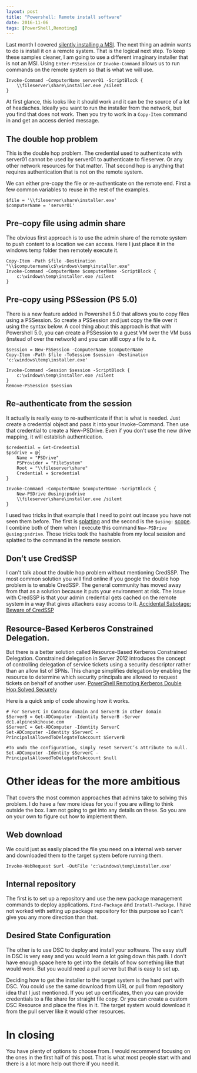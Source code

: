 ```yaml
---
layout: post
title: "Powershell: Remote install software"
date: 2016-11-06
tags: [PowerShell,Remoting]
---
```


Last month I covered [silently installing a MSI](/2016-10-21-powershell-installing-msi-files/). The next thing an admin 
wants to do is install it on a remote system. That is the logical 
next step. To keep these samples cleaner, I am going to use 
a different imaginary installer that is not an MSI. Using `Enter-PSSession` or 
`Invoke-Command` allows us to run commands on the remote system 
so that is what we will use.

    Invoke-Command -ComputerName server01 -ScriptBlock { 
        \\fileserver\share\installer.exe /silent 
    }

At first glance, this looks like it should work and it can be 
the source of a lot of headaches. Ideally you want to run the 
installer from the network, but you find that does not work. 
Then you try to work in a `Copy-Item` command in and get an 
access denied message. 

## The double hop problem 

This is the double hop problem. The credential used to authenticate 
with server01 cannot be used by server01 to authenticate to fileserver. 
Or any other network resources for that matter. That second hop is 
anything that requires authentication that is not on the remote system. 

We can either pre-copy the file or re-authenticate on the remote end. 
First a few common variables to reuse in the rest of the examples.

    $file = '\\fileserver\share\installer.exe'
    $computerName = 'server01'

## Pre-copy file using admin share
The obvious first approach is to use the admin share of the remote system 
to push content to a location we can access. Here I just place it 
in the windows temp folder then remotely execute it.
    
    Copy-Item -Path $file -Destination "\\$computername\c$\windows\temp\installer.exe"
    Invoke-Command -ComputerName $computerName -ScriptBlock { 	
        c:\windows\temp\installer.exe /silent 
    } 

## Pre-copy using PSSession (PS 5.0)
There is a new feature added in Powershell 5.0 that allows you to copy 
files using a PSSession. So create a PSSession and just copy the file 
over it using the syntax below. A cool thing about this approach is that 
with Powershell 5.0, you can create a PSSession to a guest VM over the 
VM buss (instead of over the network) and you can still copy a file to it. 

    $session = New-PSSession -ComputerName $computerName
    Copy-Item -Path $file -ToSession $session -Destination 'c:\windows\temp\installer.exe' 

    Invoke-Command -Session $session -ScriptBlock { 	
        c:\windows\temp\installer.exe /silent 
    }
    Remove-PSSession $session 

## Re-authenticate from the session
It actually is really easy to re-authenticate if that 
is what is needed. Just create a credential object and 
pass it into your Invoke-Command. Then use that credential 
to create a New-PSDrive. Even if you don't use the 
new drive mapping, it will establish authentication. 

    $credential = Get-Credential
    $psdrive = @{
        Name = "PSDrive" 
        PSProvider = "FileSystem" 
        Root = "\\fileserver\share" 
        Credential = $credential
    }

    Invoke-Command -ComputerName $computerName -ScriptBlock {
        New-PSDrive @using:psdrive
        \\fileserver\share\installer.exe /silent 
    } 

I used two tricks in that example that I need to point out incase you have not seen them before. The first is [splatting](https://technet.microsoft.com/en-us/library/jj672955.aspx) and the second is the `$using:` [scope](/2016-08-28-PowerShell-variables-to-remote-commands). I combine both of them when I execute this command `New-PSDrive @using:psdrive`. Those tricks took the hashable from my local session and splatted to the command in the remote session.

## Don’t use CredSSP

I can't talk about the double hop problem without mentioning 
CredSSP. The most common solution you will find online 
if you google the double hop problem is to enable CredSSP. 
The general community has moved away from that as a solution 
because it puts your environment at risk. The issue with 
CredSSP is that your admin credential gets cached on the 
remote system in a way that gives attackers easy access 
to it. [Accidental Sabotage: Beware of CredSSP](http://www.powershellmagazine.com/2014/03/06/accidental-sabotage-beware-of-credssp/)


## Resource-Based Kerberos Constrained Delegation.

But there is a better solution called Resource-Based Kerberos Constrained Delegation. Constrained delegation in Server 2012 introduces the concept of controlling delegation of service tickets using a security descriptor rather than an allow list of SPNs. This change simplifies delegation by enabling the resource to determine which security principals are allowed to request tickets on behalf of another user. [PowerShell Remoting Kerberos Double Hop Solved Securely](https://blogs.technet.microsoft.com/ashleymcglone/2016/08/30/powershell-remoting-kerberos-double-hop-solved-securely/)

Here is a quick snip of code showing how it works.

    # For ServerC in Contoso domain and ServerB in other domain            
    $ServerB = Get-ADComputer -Identity ServerB -Server dc1.alpineskihouse.com            
    $ServerC = Get-ADComputer -Identity ServerC            
    Set-ADComputer -Identity $ServerC -PrincipalsAllowedToDelegateToAccount $ServerB

    #To undo the configuration, simply reset ServerC’s attribute to null.
    Set-ADComputer -Identity $ServerC -PrincipalsAllowedToDelegateToAccount $null 

# Other ideas for the more ambitious

That covers the most common approaches that admins take to solving this problem. I do have a few more ideas for you if you are willing to think outside the box. I am not going to get into any details on these. So you are on your own to figure out how to implement them.

## Web download

We could just as easily placed the file you need on a internal web server and downloaded them to the target system before running them.

    Invoke-WebRequest $url -OutFile 'c:\windows\temp\installer.exe'

## Internal repository

The first is to set up a repository and use the new package management commands to deploy applications. `Find-Package` and `Install-Package`. I have not worked with setting up package repository for this purpose so I can't give you any more direction than that.

## Desired State Configuration

The other is to use DSC to deploy and install your software. The easy stuff in DSC is very easy and you would learn a lot going down this path. I don't have enough space here to get into the details of how something like that would work. But you would need a pull server but that is easy to set up. 

Deciding how to get the installer to the target system is the hard part with DSC. You could use the same download from URL or pull from repository idea that I just mentioned. If you set up certificates, then you can provide credentials to a file share for straight file copy. Or you can create a custom DSC Resource and place the files in it. The target system would download it from the pull server like it would other resources.

# In closing
You have plenty of options to choose from. I would recommend focusing on the ones in the first half of this post. That is what most people start with and there is a lot more help out there if you need it. 

